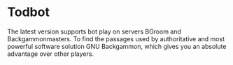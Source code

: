 # Todbot
The latest version supports bot play on servers BGroom and Backgammonmasters. To find the passages used by authoritative and most powerful software solution GNU Backgammon, which gives you an absolute advantage over other players. 
